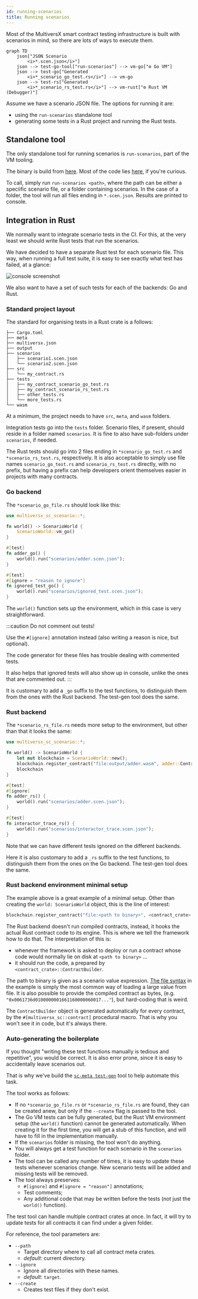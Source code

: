 ```yaml
---
id: running-scenarios
title: Running scenarios
---
```

[comment]: # (mx-abstract)

Most of the MultiversX smart contract testing infrastructure is built with scenarios in mind, so there are lots of ways to execute them.

```mermaid
graph TD
    json["JSON Scenario
        <i>*.scen.json</i>"]
    json --> test-go-tool["run-scenarios"] --> vm-go["⚙️ Go VM"]
    json --> test-go["Generated
        <i>*_scenario_go_test.rs</i>"] --> vm-go
    json --> test-rs["Generated
        <i>*_scenario_rs_test.rs</i>"] --> vm-rust["⚙️ Rust VM (Debugger)"]
```

Assume we have a scenario JSON file. The options for running it are:
- using the `run-scenarios` standalone tool
- generating some tests in a Rust project and running the Rust tests.

[comment]: # (mx-context-auto)

## Standalone tool

The only standalone tool for running scenarios is `run-scenarios`, part of the VM tooling.

The binary is build from [here](https://github.com/multiversx/mx-chain-vm-go/blob/master/cmd/scenariostest/scenariosTest.go).
Most of the code lies [here](https://github.com/multiversx/mx-chain-vm-go/tree/master/scenarioexec), if you're curious.

To call, simply run `run-scenarios <path>`, where the path can be either a speciific scenario file, or a folder containing scenarios. In the case of a folder, the tool will run all files ending in `*.scen.json`. Results are printed to console.

[comment]: # (mx-context-auto)

## Integration in Rust

We normally want to integrate scenario tests in the CI. For this, at the very least we should write Rust tests that run the scenarios.

We have decided to have a separate Rust test for each scenario file. This way, when running a full test suite, it is easy to see exactly what test has failed, at a glance:

![console screenshot](/developers/testing/scenario-json-rust-console.png "Example of console with failed scenario tests")

We also want to have a set of such tests for each of the backends: Go and Rust.

[comment]: # (mx-context-auto)

### Standard project layout

The standard for organising tests in a Rust crate is a follows:

```
├── Cargo.toml
├── meta
├── multiversx.json
├── output
├── scenarios
│   ├── scenario1.scen.json
│   └── scenario2.scen.json
├── src
│   └── my_contract.rs
├── tests
│   ├── my_contract_scenario_go_test.rs
│   ├── my_contract_scenario_rs_test.rs
│   ├── other_tests.rs
│   └── more_tests.rs
└── wasm
```

At a minimum, the project needs to have `src`, `meta`, and `wasm` folders.

Integration tests go into the `tests` folder. Scenario files, if present, should reside in a folder named `scenarios`. It is fine to also have sub-folders under `scenarios`, if needed.

The Rust tests should go into 2 files ending in `*scenario_go_test.rs` and `*scenario_rs_test.rs`, respectively. It is also acceptable to simply use file names `scenario_go_test.rs` and `scenario_rs_test.rs` directly, with no prefix, but having a prefix can help developers orient themselves easier in projects with many contracts.

[comment]: # (mx-context-auto)

### Go backend

The `*scenario_go_file.rs` should look like this:

```rust title="adder/tests/my_contract_scenario_go_test.rs"
use multiversx_sc_scenario::*;

fn world() -> ScenarioWorld {
    ScenarioWorld::vm_go()
}

#[test]
fn adder_go() {
    world().run("scenarios/adder.scen.json");
}

#[test]
#[ignore = "reason to ignore"]
fn ignored_test_go() {
    world().run("scenarios/ignored_test.scen.json");
}
```

The `world()` function sets up the environment, which in this case is very straightforward.

:::caution
Do not comment out tests!

Use the `#[ignore]` annotation instead (also writing a reason is nice, but optional).

The code generator for these files has trouble dealing with commented tests.

It also helps that ignored tests will also show up in console, unlike the ones that are commented out.
:::

It is customary to add a `_go` suffix to the test functions, to distinguish them from the ones with the Rust backend. The test-gen tool does the same.

[comment]: # (mx-context-auto)

### Rust backend

The `*scenario_rs_file.rs` needs more setup to the environment, but other than that it looks the same:

```rust title="adder/tests/my_contract_scenario_rs_test.rs"
use multiversx_sc_scenario::*;

fn world() -> ScenarioWorld {
    let mut blockchain = ScenarioWorld::new();
    blockchain.register_contract("file:output/adder.wasm", adder::ContractBuilder);
    blockchain
}

#[test]
#[ignore]
fn adder_rs() {
    world().run("scenarios/adder.scen.json");
}

#[test]
fn interactor_trace_rs() {
    world().run("scenarios/interactor_trace.scen.json");
}
```

Note that we can have different tests ignored on the different backends.

Here it is also customary to add a `_rs` suffix to the test functions, to distinguish them from the ones on the Go backend. The test-gen tool does the same.

[comment]: # (mx-context-auto)

### Rust backend environment minimal setup

The example above is a great example of a minimal setup. Other than creating the `world: ScenarioWorld` object, this is the line of interest:

```rust
blockchain.register_contract("file:<path to binary>", <contract_crate>::ContractBuilder);
```

The Rust backend doesn't run compiled contracts, instead, it hooks the actual Rust contract code to its engine. This is where we tell the framework how to do that.
The interpretation of this is:
- whenever the framework is asked to deploy or run a contract whose code would normally lie on disk at `<path to binary>` ...
- it should run the code, a prepared by `<contract_crate>::ContractBuilder`.

The path to binary is given as a scenario value expression. [The file syntax](/developers/testing/scenario/values-simple#file-contents) in the example is simply the most common way of loading a large value from file. It is also possible to provide the compiled contract as bytes, (e.g. `"0x0061736d0100000001661160000060017..."`), but hard-coding that is weird.

The `ContractBuilder` object is generated automatically for every contract, by the `#[multiversx_sc::contract]` procedural macro. That is why you won't see it in code, but it's always there.

[comment]: # (mx-context-auto)

### Auto-generating the boilerplate

If you thought "writing these test functions manually is tedious and repetitive", you would be correct. It is also error prone, since it is easy to accidentally leave scenarios out.

That is why we've build the [`sc-meta test-gen`](/developers/meta/sc-meta-cli#calling-test-gen) tool to help automate this task.

The tool works as follows:
- If no `*scenario_go_file.rs` or `*scenario_rs_file.rs` are found, they can be created anew, but only if the `--create` flag is passed to the tool.
- The Go VM tests can be fully generated, but the Rust VM environment setup (the `world()` function) cannot be generated automatically. When creating it for the first time, you will get a stub of this function, and will have to fill in the implementation manually.
- If the `scenarios` folder is missing, the tool won't do anything.
- You will always get a test function for each scenario in the `scenarios` folder.
- The tool can be called any number of times, it is easy to update these tests whenever scenarios change. New scenario tests will be added and missing tests will be removed.
- The tool always preserves:
    - `#[ignore]` and `#[ignore = "reason"]` annotations;
    - Test comments;
    - Any additional code that may be written before the tests (not just the `world()` function).

The test tool can handle multiple contract crates at once. In fact, it will try to update tests for all contracts it can find under a given folder.

For reference, the tool parameters are:
- `--path`
    - Target directory where to call all contract meta crates.
    - _default_: current directory.
- `--ignore`
    - Ignore all directories with these names.
    - _default_: `target`.
- `--create`
    - Creates test files if they don't exist.

